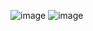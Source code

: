 ![image](https://github.com/user-attachments/assets/b6eae2dc-713e-48d1-a810-145e3b445a15)
![image](https://github.com/user-attachments/assets/4301f416-7a66-4039-8614-9f9b99ee0a91)
